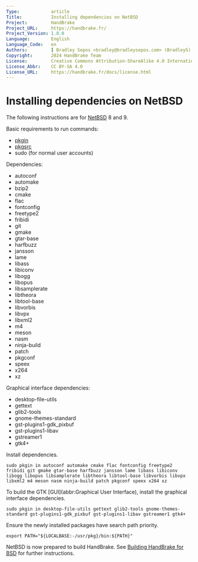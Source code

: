```yaml
---
Type:            article
Title:           Installing dependencies on NetBSD
Project:         HandBrake
Project_URL:     https://handbrake.fr/
Project_Version: 1.8.0
Language:        English
Language_Code:   en
Authors:         [ Bradley Sepos <bradley@bradleysepos.com> (BradleyS) ]
Copyright:       2024 HandBrake Team
License:         Creative Commons Attribution-ShareAlike 4.0 International
License_Abbr:    CC BY-SA 4.0
License_URL:     https://handbrake.fr/docs/license.html
---
```


Installing dependencies on NetBSD
=================================

The following instructions are for [NetBSD](https://www.netbsd.org/) 8 and 9.

Basic requirements to run commands:

- [pkgin](https://wiki.netbsd.org/pkgsrc/how_to_upgrade_packages/)
- [pkgsrc](https://www.netbsd.org/docs/pkgsrc/getting.html)
- sudo (for normal user accounts)

Dependencies:

- autoconf
- automake
- bzip2
- cmake
- flac
- fontconfig
- freetype2
- fribidi
- git
- gmake
- gtar-base
- harfbuzz
- jansson
- lame
- libass
- libiconv
- libogg
- libopus
- libsamplerate
- libtheora
- libtool-base
- libvorbis
- libvpx
- libxml2
- m4
- meson
- nasm
- ninja-build
- patch
- pkgconf
- speex
- x264
- xz

Graphical interface dependencies:

- desktop-file-utils
- gettext
- glib2-tools
- gnome-themes-standard
- gst-plugins1-gdk_pixbuf
- gst-plugins1-libav
- gstreamer1
- gtk4+

Install dependencies.

    sudo pkgin in autoconf automake cmake flac fontconfig freetype2 fribidi git gmake gtar-base harfbuzz jansson lame libass libiconv libogg libopus libsamplerate libtheora libtool-base libvorbis libvpx libxml2 m4 meson nasm ninja-build patch pkgconf speex x264 xz

To build the GTK [GUI](abbr:Graphical User Interface), install the graphical interface dependencies.

    sudo pkgin in desktop-file-utils gettext glib2-tools gnome-themes-standard gst-plugins1-gdk_pixbuf gst-plugins1-libav gstreamer1 gtk4+

Ensure the newly installed packages have search path priority.

    export PATH="${LOCALBASE:-/usr/pkg}/bin:${PATH}"

NetBSD is now prepared to build HandBrake. See [Building HandBrake for BSD](build-bsd.html) for further instructions.
